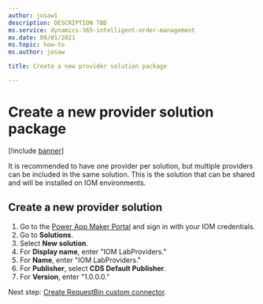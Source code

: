 ```yaml
---
author: josaw1
description: DESCRIPTION TBD
ms.service: dynamics-365-intelligent-order-management
ms.date: 09/01/2021
ms.topic: how-to
ms.author: josaw

title: Create a new provider solution package

---
```


# Create a new provider solution package

[!include [banner](includes/banner.md)]

It is recommended to have one provider per solution, but multiple providers can be included in the same solution. This is the solution that can be shared and will be installed on IOM environments.

## Create a new provider solution

1. Go to the [Power App Maker Portal](https://make.powerapps.com) and sign in with your IOM credentials. 
1. Go to **Solutions**.
1. Select **New solution**.
1. For **Display name**, enter "IOM LabProviders."
1. For **Name**, enter "IOM LabProviders."
1. For **Publisher**, select **CDS Default Publisher**.
1. For **Version**, enter "1.0.0.0."

Next step: [Create RequestBin custom connector](lab-create-requestbin-connector.md).
